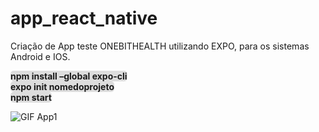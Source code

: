 # app_react_native
Criação de App teste ONEBITHEALTH utilizando EXPO, para os sistemas Android e IOS.

<span style="background-color: #ddd;border-radius: 5px;"><strong>npm install –global expo-cli</strong></span><br>
<span style="background-color: #ddd;border-radius: 5px;"><strong>expo init nomedoprojeto</strong></span><br>
<span style="background-color: #ddd;border-radius: 5px;"><strong>npm start</strong></span><br>


![GIF App1](https://cassiosironi.com/wp-content/themes/cassiosironi-theme/repo/app1.gif)
